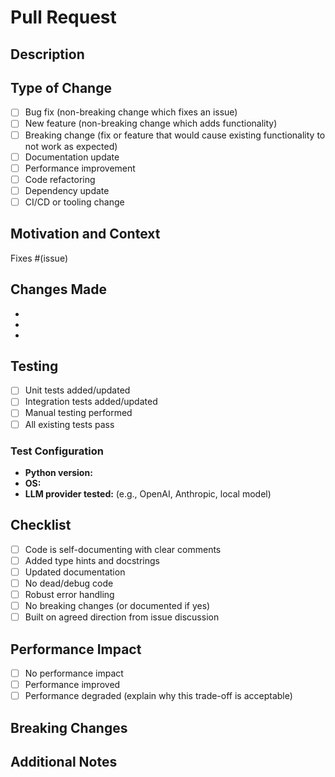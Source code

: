 # Pull Request

## Description
<!-- Provide a clear and concise description of what this PR does -->

## Type of Change
<!-- Mark the relevant option with an [x] -->

- [ ] Bug fix (non-breaking change which fixes an issue)
- [ ] New feature (non-breaking change which adds functionality)
- [ ] Breaking change (fix or feature that would cause existing functionality to not work as expected)
- [ ] Documentation update
- [ ] Performance improvement
- [ ] Code refactoring
- [ ] Dependency update
- [ ] CI/CD or tooling change

## Motivation and Context
<!-- Why is this change required? What problem does it solve? -->
<!-- If it fixes an open issue, please link to the issue here -->

Fixes #(issue)

## Changes Made
<!-- Describe the changes in detail -->

-
-
-

## Testing
<!-- Describe the tests you ran to verify your changes -->
<!-- Provide instructions so reviewers can reproduce -->

- [ ] Unit tests added/updated
- [ ] Integration tests added/updated
- [ ] Manual testing performed
- [ ] All existing tests pass

### Test Configuration
<!-- If applicable, describe your test configuration -->
- **Python version:**
- **OS:**
- **LLM provider tested:** (e.g., OpenAI, Anthropic, local model)

## Checklist
<!-- Mark completed items with an [x] -->
- [ ] Code is self-documenting with clear comments
- [ ] Added type hints and docstrings
- [ ] Updated documentation
- [ ] No dead/debug code
- [ ] Robust error handling
- [ ] No breaking changes (or documented if yes)
- [ ] Built on agreed direction from issue discussion

## Performance Impact
<!-- Describe any performance implications of your changes -->

- [ ] No performance impact
- [ ] Performance improved
- [ ] Performance degraded (explain why this trade-off is acceptable)

## Breaking Changes
<!-- If this PR introduces breaking changes, describe them here -->
<!-- Include migration guide if applicable -->

## Additional Notes
<!-- Add any other context about the PR here -->
